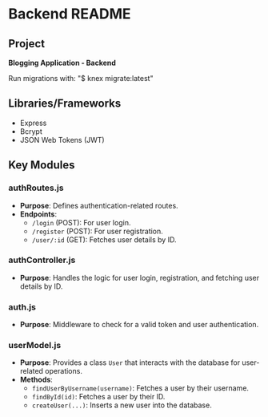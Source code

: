# Backend README

## Project
**Blogging Application - Backend**

Run migrations with: "$ knex migrate:latest"
## Libraries/Frameworks
- Express
- Bcrypt
- JSON Web Tokens (JWT)

## Key Modules

### authRoutes.js
- **Purpose**: Defines authentication-related routes.
- **Endpoints**:
  - `/login` (POST): For user login.
  - `/register` (POST): For user registration.
  - `/user/:id` (GET): Fetches user details by ID.

### authController.js
- **Purpose**: Handles the logic for user login, registration, and fetching user details by ID.

### auth.js
- **Purpose**: Middleware to check for a valid token and user authentication.

### userModel.js
- **Purpose**: Provides a class `User` that interacts with the database for user-related operations.
- **Methods**:
  - `findUserByUsername(username)`: Fetches a user by their username.
  - `findById(id)`: Fetches a user by their ID.
  - `createUser(...)`: Inserts a new user into the database.
